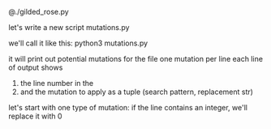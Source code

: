 @./gilded_rose.py

let's write a new script mutations.py

we'll call it like this:
python3 mutations.py <file>

it will print out potential mutations for the file
one mutation per line
each line of output shows
1. the line number in the <file> 
2. and the mutation to apply as a tuple (search pattern, replacement str)

let's start with one type of mutation: if the line contains an integer, we'll replace it with 0
